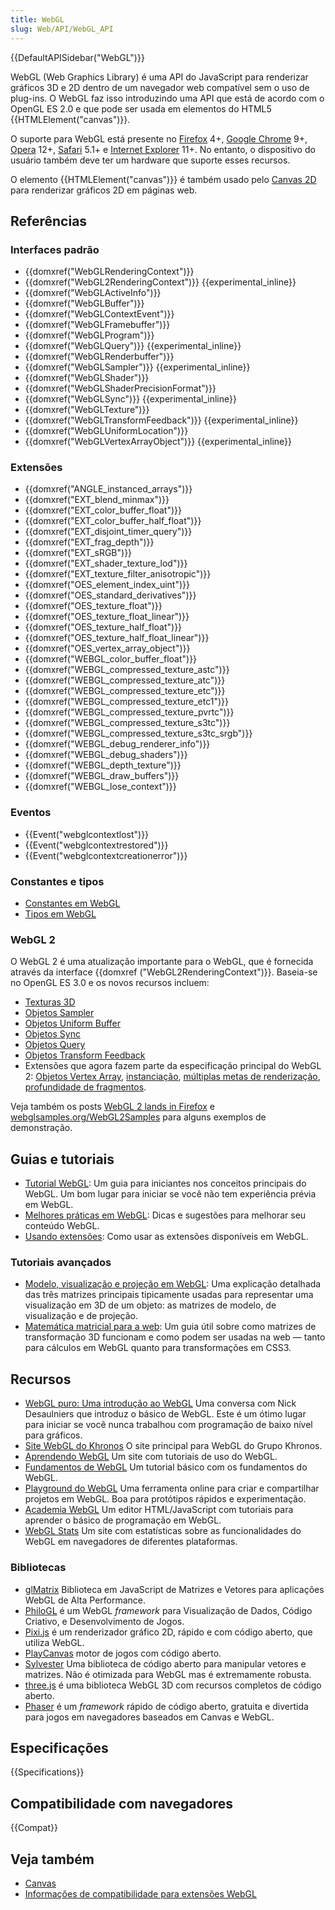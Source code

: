 ```yaml
---
title: WebGL
slug: Web/API/WebGL_API
---
```


{{DefaultAPISidebar("WebGL")}}

WebGL (Web Graphics Library) é uma API do JavaScript para renderizar gráficos 3D e 2D dentro de um navegador web compatível sem o uso de plug-ins. O WebGL faz isso introduzindo uma API que está de acordo com o OpenGL ES 2.0 e que pode ser usada em elementos do HTML5 {{HTMLElement("canvas")}}.

O suporte para WebGL está presente no [Firefox](/pt-BR/Firefox) 4+, [Google Chrome](http://www.google.com/chrome/) 9+, [Opera](http://www.opera.com/) 12+, [Safari](http://www.apple.com/safari/) 5.1+ e [Internet Explorer](http://windows.microsoft.com/en-us/internet-explorer/browser-ie) 11+. No entanto, o dispositivo do usuário também deve ter um hardware que suporte esses recursos.

O elemento {{HTMLElement("canvas")}} é também usado pelo [Canvas 2D](/pt-BR/docs/Web/API/Canvas_API) para renderizar gráficos 2D em páginas web.

## Referências

### Interfaces padrão

- {{domxref("WebGLRenderingContext")}}
- {{domxref("WebGL2RenderingContext")}} {{experimental_inline}}
- {{domxref("WebGLActiveInfo")}}
- {{domxref("WebGLBuffer")}}
- {{domxref("WebGLContextEvent")}}
- {{domxref("WebGLFramebuffer")}}
- {{domxref("WebGLProgram")}}
- {{domxref("WebGLQuery")}} {{experimental_inline}}
- {{domxref("WebGLRenderbuffer")}}
- {{domxref("WebGLSampler")}} {{experimental_inline}}
- {{domxref("WebGLShader")}}
- {{domxref("WebGLShaderPrecisionFormat")}}
- {{domxref("WebGLSync")}} {{experimental_inline}}
- {{domxref("WebGLTexture")}}
- {{domxref("WebGLTransformFeedback")}} {{experimental_inline}}
- {{domxref("WebGLUniformLocation")}}
- {{domxref("WebGLVertexArrayObject")}} {{experimental_inline}}

### Extensões

- {{domxref("ANGLE_instanced_arrays")}}
- {{domxref("EXT_blend_minmax")}}
- {{domxref("EXT_color_buffer_float")}}
- {{domxref("EXT_color_buffer_half_float")}}
- {{domxref("EXT_disjoint_timer_query")}}
- {{domxref("EXT_frag_depth")}}
- {{domxref("EXT_sRGB")}}
- {{domxref("EXT_shader_texture_lod")}}
- {{domxref("EXT_texture_filter_anisotropic")}}
- {{domxref("OES_element_index_uint")}}
- {{domxref("OES_standard_derivatives")}}
- {{domxref("OES_texture_float")}}
- {{domxref("OES_texture_float_linear")}}
- {{domxref("OES_texture_half_float")}}
- {{domxref("OES_texture_half_float_linear")}}
- {{domxref("OES_vertex_array_object")}}
- {{domxref("WEBGL_color_buffer_float")}}
- {{domxref("WEBGL_compressed_texture_astc")}}
- {{domxref("WEBGL_compressed_texture_atc")}}
- {{domxref("WEBGL_compressed_texture_etc")}}
- {{domxref("WEBGL_compressed_texture_etc1")}}
- {{domxref("WEBGL_compressed_texture_pvrtc")}}
- {{domxref("WEBGL_compressed_texture_s3tc")}}
- {{domxref("WEBGL_compressed_texture_s3tc_srgb")}}
- {{domxref("WEBGL_debug_renderer_info")}}
- {{domxref("WEBGL_debug_shaders")}}
- {{domxref("WEBGL_depth_texture")}}
- {{domxref("WEBGL_draw_buffers")}}
- {{domxref("WEBGL_lose_context")}}

### Eventos

- {{Event("webglcontextlost")}}
- {{Event("webglcontextrestored")}}
- {{Event("webglcontextcreationerror")}}

### Constantes e tipos

- [Constantes em WebGL](/pt-BR/docs/Web/API/WebGL_API/Constants)
- [Tipos em WebGL](/pt-BR/docs/Web/API/WebGL_API/Types)

### WebGL 2

O WebGL 2 é uma atualização importante para o WebGL, que é fornecida através da interface {{domxref ("WebGL2RenderingContext")}}. Baseia-se no OpenGL ES 3.0 e os novos recursos incluem:

- [Texturas 3D](/pt-BR/docs/Web/API/WebGL2RenderingContext/texImage3D)
- [Objetos Sampler](/pt-BR/docs/Web/API/WebGLSampler)
- [Objetos Uniform Buffer](/pt-BR/docs/Web/API/WebGL2RenderingContext#Uniform_buffer_objects)
- [Objetos Sync](/pt-BR/docs/Web/API/WebGLSync)
- [Objetos Query](/pt-BR/docs/Web/API/WebGLQuery)
- [Objetos Transform Feedback](/pt-BR/docs/Web/API/WebGLTransformFeedback)
- Extensões que agora fazem parte da especificação principal do WebGL 2: [Objetos Vertex Array](/pt-BR/docs/Web/API/WebGLVertexArrayObject), [instanciação](/pt-BR/docs/Web/API/WebGL2RenderingContext/drawArraysInstanced), [múltiplas metas de renderização](/pt-BR/docs/Web/API/WebGL2RenderingContext/drawBuffers), [profundidade de fragmentos](/pt-BR/docs/Web/API/EXT_frag_depth).

Veja também os posts [WebGL 2 lands in Firefox](https://hacks.mozilla.org/2017/01/webgl-2-lands-in-firefox/) e [webglsamples.org/WebGL2Samples](http://webglsamples.org/WebGL2Samples/) para alguns exemplos de demonstração.

## Guias e tutoriais

- [Tutorial WebGL](/pt-BR/docs/Web/API/WebGL_API/Tutorial): Um guia para iniciantes nos conceitos principais do WebGL. Um bom lugar para iniciar se você não tem experiência prévia em WebGL.
- [Melhores práticas em WebGL](/pt-BR/docs/Web/API/WebGL_API/WebGL_best_practices): Dicas e sugestões para melhorar seu conteúdo WebGL.
- [Usando extensões](/pt-BR/docs/Web/API/WebGL_API/Using_Extensions): Como usar as extensões disponíveis em WebGL.

### Tutoriais avançados

- [Modelo, visualização e projeção em WebGL](/pt-BR/docs/Web/API/WebGL_API/WebGL_model_view_projection): Uma explicação detalhada das três matrizes principais tipicamente usadas para representar uma visualização em 3D de um objeto: as matrizes de modelo, de visualização e de projeção.
- [Matemática matricial para a web](/pt-BR/docs/Web/API/WebGL_API/Matrix_math_for_the_web): Um guia útil sobre como matrizes de transformação 3D funcionam e como podem ser usadas na web — tanto para cálculos em WebGL quanto para transformações em CSS3.

## Recursos

- [WebGL puro: Uma introdução ao WebGL](https://www.youtube.com/embed/H4c8t6myAWU/?feature=player_detailpage) Uma conversa com Nick Desaulniers que introduz o básico de WebGL. Este é um ótimo lugar para iniciar se você nunca trabalhou com programação de baixo nível para gráficos.
- [Site WebGL do Khronos](http://www.khronos.org/webgl/) O site principal para WebGL do Grupo Khronos.
- [Aprendendo WebGL](http://learningwebgl.com/blog/?page_id=1217) Um site com tutoriais de uso do WebGL.
- [Fundamentos de WebGL](http://www.html5rocks.com/en/tutorials/webgl/webgl_fundamentals/) Um tutorial básico com os fundamentos do WebGL.
- [Playground do WebGL](http://webglplayground.net) Uma ferramenta online para criar e compartilhar projetos em WebGL. Boa para protótipos rápidos e experimentação.
- [Academia WebGL](http://www.webglacademy.com) Um editor HTML/JavaScript com tutoriais para aprender o básico de programação em WebGL.
- [WebGL Stats](http://webglstats.com/) Um site com estatísticas sobre as funcionalidades do WebGL em navegadores de diferentes plataformas.

### Bibliotecas

- [glMatrix](https://github.com/toji/gl-matrix) Biblioteca em JavaScript de Matrizes e Vetores para aplicações WebGL de Alta Performance.
- [PhiloGL](http://senchalabs.github.com/philogl/) é um WebGL _framework_ para Visualização de Dados, Código Criativo, e Desenvolvimento de Jogos.
- [Pixi.js](http://www.pixijs.com/) é um renderizador gráfico 2D, rápido e com código aberto, que utiliza WebGL.
- [PlayCanvas](https://playcanvas.com/) motor de jogos com código aberto.
- [Sylvester](http://sylvester.jcoglan.com/) Uma biblioteca de código aberto para manipular vetores e matrizes. Não é otimizada para WebGL mas é extremamente robusta.
- [three.js](https://threejs.org/) é uma biblioteca WebGL 3D com recursos completos de código aberto.
- [Phaser](https://phaser.io/) é um _framework_ rápido de código aberto, gratuita e divertida para jogos em navegadores baseados em Canvas e WebGL.

## Especificações

{{Specifications}}

## Compatibilidade com navegadores

{{Compat}}

## Veja também

- [Canvas](/pt-BR/docs/Web/API/Canvas_API)
- [Informações de compatibilidade para extensões WebGL](/pt-BR/docs/Web/API/WebGLRenderingContext/getSupportedExtensions#Browser_compatibility)
